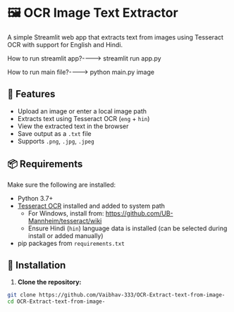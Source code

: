 # 🖼️ OCR Image Text Extractor

A simple Streamlit web app that extracts text from images using Tesseract OCR with support for English and Hindi.

How to run streamlit app?---->
streamlit run app.py

How to run main file?---->
python main.py image


## 🚀 Features

- Upload an image or enter a local image path
- Extracts text using Tesseract OCR (`eng` + `hin`)
- View the extracted text in the browser
- Save output as a `.txt` file
- Supports `.png`, `.jpg`, `.jpeg`

## 📦 Requirements

Make sure the following are installed:

- Python 3.7+
- [Tesseract OCR](https://github.com/tesseract-ocr/tesseract) installed and added to system path
  - For Windows, install from: https://github.com/UB-Mannheim/tesseract/wiki
  - Ensure Hindi (`hin`) language data is installed (can be selected during install or added manually)
- pip packages from `requirements.txt`

## 🔧 Installation

1. **Clone the repository:**

```bash
git clone https://github.com/Vaibhav-333/OCR-Extract-text-from-image-
cd OCR-Extract-text-from-image-
